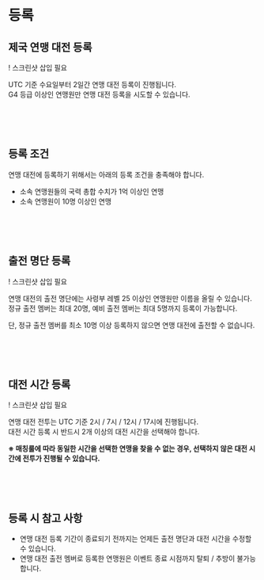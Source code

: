 # 등록

## 제국 연맹 대전 등록

! 스크린샷 삽입 필요

UTC 기준 수요일부터 2일간 연맹 대전 등록이 진행됩니다.<br>
G4 등급 이상인 연맹원만 연맹 대전 등록을 시도할 수 있습니다.

<br>
<br>
<br>


## 등록 조건

연맹 대전에 등록하기 위해서는 아래의 등록 조건을 충족해야 합니다.

- 소속 연맹원들의 국력 총합 수치가 1억 이상인 연맹 <br>
- 소속 연맹원이 10명 이상인 연맹

<br>
<br>
<br>


## 출전 명단 등록

! 스크린샷 삽입 필요

연맹 대전의 출전 명단에는 사령부 레벨 25 이상인 연맹원만 이름을 올릴 수 있습니다.<br>
정규 출전 멤버는 최대 20명, 예비 출전 멤버는 최대 5명까지 등록이 가능합니다.<br>

단, 정규 출전 멤버를 최소 10명 이상 등록하지 않으면 연맹 대전에 출전할 수 없습니다.

<br>
<br>
<br>


## 대전 시간 등록
 
! 스크린샷 삽입 필요

연맹 대전 전투는 UTC 기준 2시 / 7시 / 12시 / 17시에 진행됩니다.<br>
대전 시간 등록 시 반드시 2개 이상의 대전 시간을 선택해야 합니다.

**※ 매칭룰에 따라 동일한 시간을 선택한 연맹을 찾을 수 없는 경우, 선택하지 않은 대전 시간에 전투가 진행될 수 있습니다.**

<br>
<br>
<br>


## 등록 시 참고 사항

- 연맹 대전 등록 기간이 종료되기 전까지는 언제든 출전 명단과 대전 시간을 수정할 수 있습니다.<br>
- 연맹 대전 출전 멤버로 등록한 연맹원은 이벤트 종료 시점까지 탈퇴 / 추방이 불가능합니다.

<br>
<br>
<br>
